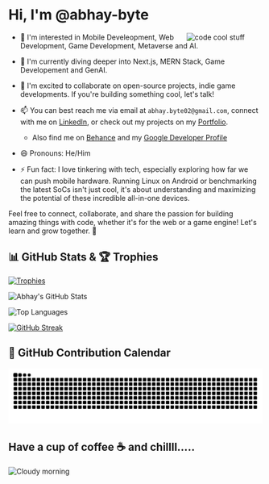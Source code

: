 # Hi, I'm @abhay-byte  
<img alt="code cool stuff" src="https://user-images.githubusercontent.com/74038190/212284068-b4ee9a5c-331c-4d18-9481-53dd6b9debd5.gif" width="150" align="right">

- 👀 I'm interested in Mobile Develeopment, Web Development, Game Development, Metaverse and AI.

- 🌱 I'm currently diving deeper into Next.js, MERN Stack, Game Developement and GenAI.
  
- 💞️ I'm excited to collaborate on open-source projects, indie game developments. If you're building something cool, let's talk!

- 📫 You can best reach me via email at `abhay.byte02@gmail.com`, connect with me on [LinkedIn](https://www.linkedin.com/in/abhay-byte/), or check out my projects on my [Portfolio](https://abhayraj-porfolio.web.app/).
   * Also find me on [Behance](https://www.behance.net/abhay-raj) and my [Google Developer Profile](https://play.google.com/store/apps/dev?id=8004929841101888920&hl=en_US&gl=US&pli=1)

- 😄 Pronouns: He/Him

- ⚡ Fun fact: I love tinkering with tech, especially exploring how far we can push mobile hardware. Running Linux on Android or benchmarking the latest SoCs isn't just cool, it's about understanding and maximizing the potential of these incredible all-in-one devices.
  
Feel free to connect, collaborate, and share the passion for building amazing things with code, whether it's for the web or a game engine! Let's learn and grow together. 🚀


## 📊 GitHub Stats & 🏆 Trophies

[![Trophies](https://github-profile-trophy.vercel.app/?username=abhay-byte&theme=gruvbox&column=7&no-frame=true)](https://github.com/ryo-ma/github-profile-trophy)

![Abhay's GitHub Stats](https://github-readme-stats.vercel.app/api?username=abhay-byte&show_icons=true&theme=tokyonight)

![Top Languages](https://github-readme-stats.vercel.app/api/top-langs/?username=abhay-byte&layout=compact&theme=tokyonight)

[![GitHub Streak](https://streak-stats.demolab.com?user=abhay-byte&theme=tokyonight&hide_border=true)](https://git.io/streak-stats)

## 📅 GitHub Contribution Calendar

<!-- GitHub contribution calendar image -->

![GitHub Contribution Calendar](https://github.com/abhay-byte/abhay-byte/blob/output/github-contribution-grid-snake-dark.svg)

## Have a cup of coffee ☕ and chillll.....

<img alt="Cloudy morning" src="https://external-content.duckduckgo.com/iu/?u=https%3A%2F%2Fi.pinimg.com%2Foriginals%2F0a%2F12%2Fe1%2F0a12e130650543cf5b165a008d1604e3.gif&f=1&nofb=1&ipt=45d19651bf4a3af0a3691646e1c9d0b6acb834d575e26fb01a868e2243e32fbd" width="600" align="center">
